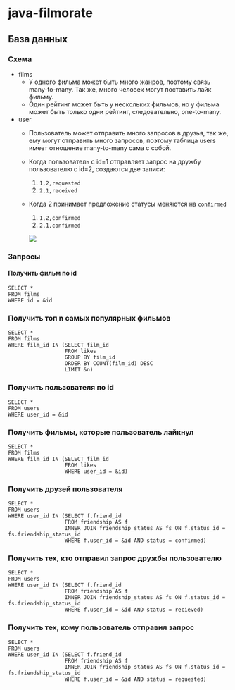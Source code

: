 # java-filmorate
## База данных
### Cхема
- films
  - У одного фильма может быть  много жанров, поэтому связь many-to-many.
  Так же, много человек могут поставить лайк фильму.
  - Один рейтинг может быть у нескольких фильмов, но у фильма может быть только одни рейтинг, следовательно, one-to-many.
- user
    - Пользователь может отправить много запросов в друзья, так же, ему могут отправить много запросов, 
  поэтому таблица users имеет отношение many-to-many сама с собой.
    - Когда пользователь с id=1 отправляет запрос на дружбу пользователю с id=2, создаются две записи:
      1) `1,2,requested`
      2) `2,1,received`
    - Когда 2 принимает предложение статусы меняются на `confirmed`
      1) `1,2,confirmed`
      2) `2,1,confirmed`

      ![](https://user-images.githubusercontent.com/106385986/227537441-62690a0c-3b0c-417f-b481-1e6b4e09326d.png)

### Запросы
#### Получить фильм по id
    SELECT *
    FROM films
    WHERE id = &id
### Получить топ n самых популярных фильмов
    SELECT *
    FROM films
    WHERE film_id IN (SELECT film_id
                      FROM likes
                      GROUP BY film_id
                      ORDER BY COUNT(film_id) DESC
                      LIMIT &n)
### Получить пользователя по id
    SELECT *
    FROM users
    WHERE user_id = &id
### Получить фильмы, которые пользователь лайкнул
    SELECT *
    FROM films
    WHERE film_id IN (SELECT film_id
                      FROM likes
                      WHERE user_id = &id)
### Получить друзей пользователя
    SELECT *
    FROM users
    WHERE user_id IN (SELECT f.friend_id
                      FROM friendship AS f
                      INNER JOIN friendship_status AS fs ON f.status_id = fs.friendship_status_id
                      WHERE f.user_id = &id AND status = confirmed)
### Получить тех, кто отправил запрос дружбы пользователю
    SELECT *
    FROM users
    WHERE user_id IN (SELECT f.friend_id
                      FROM friendship AS f
                      INNER JOIN friendship_status AS fs ON f.status_id = fs.friendship_status_id
                      WHERE f.user_id = &id AND status = recieved)
### Получить тех, кому пользователь отправил запрос
    SELECT *
    FROM users
    WHERE user_id IN (SELECT f.friend_id
                      FROM friendship AS f
                      INNER JOIN friendship_status AS fs ON f.status_id = fs.friendship_status_id
                      WHERE f.user_id = &id AND status = requested)
